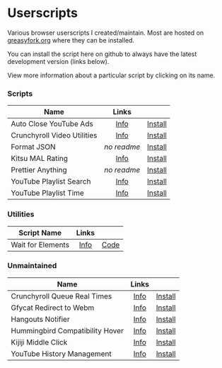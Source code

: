 # Userscripts

Various browser userscripts I created/maintain. Most are hosted on [greasyfork.org](greasyfork.org)
where they can be installed.

You can install the script here on github to always have the latest development version (links below).

View more information about a particular script by clicking on its name.

### Scripts

|Name|Links||
|-|:-:|:-:|
|Auto Close YouTube Ads|[Info](https://github.com/fuzetsu/userscripts/tree/master/auto-close-youtube-ads)|[Install](https://github.com/fuzetsu/userscripts/raw/master/auto-close-youtube-ads/auto-close-youtube-ads.user.js)|
|Crunchyroll Video Utilities|[Info](https://github.com/fuzetsu/userscripts/tree/master/crunchyroll-video-utilities)|[Install](https://github.com/fuzetsu/userscripts/raw/master/crunchyroll-video-utilities/crunchyroll-video-utilties.user.js)|
|Format JSON|_no readme_|[Install](https://github.com/fuzetsu/userscripts/raw/master/format-json/format-json.user.js)|
|Kitsu MAL Rating|[Info](https://github.com/fuzetsu/userscripts/tree/master/kitsu-mal-rating)|[Install](https://github.com/fuzetsu/userscripts/raw/master/kitsu-mal-rating/kitsu-mal-rating.user.js)|
|Prettier Anything|_no readme_|[Install](https://github.com/fuzetsu/userscripts/raw/master/prettier-anything/prettier-anything.user.js)|
|YouTube Playlist Search|[Info](https://github.com/fuzetsu/userscripts/tree/master/youtube-playlist-search)|[Install](https://github.com/fuzetsu/userscripts/raw/master/youtube-playlist-search/youtube-playlist-search.user.js)|
|YouTube Playlist Time|[Info](https://github.com/fuzetsu/userscripts/tree/master/youtube-playlist-time)|[Install](https://github.com/fuzetsu/userscripts/raw/master/youtube-playlist-time/youtube-playlist-time.user.js)|

### Utilities

| Script Name       |      Links       |                  |
| ----------------- | :--------------: | :--------------: |
| Wait for Elements | [Info][infolink] | [Code][codelink] |

[infolink]: https://github.com/fuzetsu/userscripts/tree/master/wait-for-elements
[codelink]: https://github.com/fuzetsu/userscripts/raw/master/wait-for-elements/wait-for-elements.js

### Unmaintained

|Name|Links||
|-|:-:|:-:|
|Crunchyroll Queue Real Times|[Info](https://github.com/fuzetsu/userscripts/tree/master/crunchyroll-queue-times)|[Install](https://github.com/fuzetsu/userscripts/raw/master/crunchyroll-queue-times/crunchyroll-queue-times.user.js)|
|Gfycat Redirect to Webm|[Info](https://github.com/fuzetsu/userscripts/tree/master/gfycat-redirect-to-webm)|[Install](https://github.com/fuzetsu/userscripts/raw/master/gfycat-redirect-to-webm/gfycat-redirect-to-webm.user.js)|
|Hangouts Notifier|[Info](https://github.com/fuzetsu/userscripts/tree/master/hangouts-notifier)|[Install](https://github.com/fuzetsu/userscripts/raw/master/hangouts-notifier/hangouts-notifier.user.js)|
|Hummingbird Compatibility Hover|[Info](https://github.com/fuzetsu/userscripts/tree/master/hummingbird-compatibility-hover)|[Install](https://github.com/fuzetsu/userscripts/raw/master/hummingbird-compatibility-hover/hummingbird-compatibility-hover.user.js)|
|Kijiji Middle Click|[Info](https://github.com/fuzetsu/userscripts/tree/master/kijiji-middle-click)|[Install](https://github.com/fuzetsu/userscripts/raw/master/kijiji-middle-click/kijiji-middle-click.user.js)|
|YouTube History Management|[Info](https://github.com/fuzetsu/userscripts/tree/master/youtube-history-management)|[Install](https://github.com/fuzetsu/userscripts/raw/master/youtube-history-management/youtube-history-management.user.js)|
